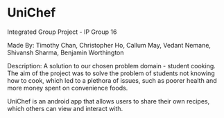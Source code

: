 # UniChef

Integrated Group Project - IP Group 16

Made By: Timothy Chan, Christopher Ho, Callum May, Vedant Nemane, Shivansh Sharma, Benjamin Worthington

Description: A solution to our chosen problem domain - student cooking. The aim of the project was to solve the problem of students not knowing how to cook, which led to a plethora of issues, such as poorer health and more money spent on convenience foods. 

UniChef is an android app that allows users to share their own recipes, which others can view and interact with.
